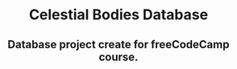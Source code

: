 <h1 align="center">
Celestial Bodies Database
</h1>
<h2 align="center">Database project create for freeCodeCamp course.</h2>
